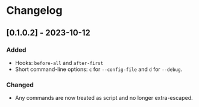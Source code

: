 # Changelog

## [0.1.0.2] - 2023-10-12

### Added

* Hooks: `before-all` and `after-first`
* Short command-line options: `c` for `--config-file` and `d` for `--debug`.

### Changed

* Any commands are now treated as script and no longer extra-escaped.

